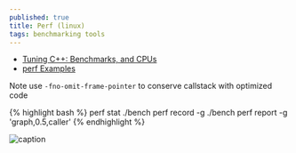 ```yaml
---
published: true
title: Perf (linux)
tags: benchmarking tools
---
```

> 

- [Tuning C++: Benchmarks, and CPUs](https://youtu.be/nXaxk27zwlk?t=686)
- [perf Examples](https://www.brendangregg.com/perf.html)

Note
use `-fno-omit-frame-pointer` to conserve callstack with optimized code

{% highlight bash %}
perf stat ./bench
perf record -g ./bench
perf report -g 'graph,0.5,caller' 
{% endhighlight %}

![caption](https://www.brendangregg.com/perf_events/perf_events_map.png)